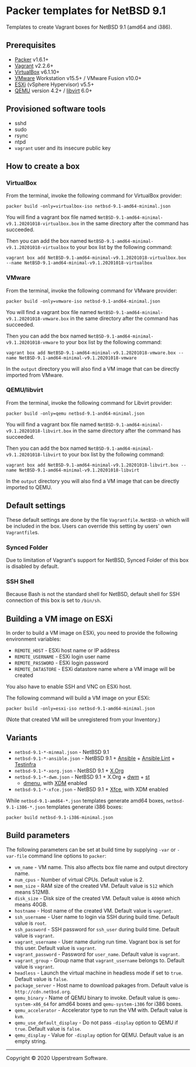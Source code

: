 # Packer templates for NetBSD 9.1

Templates to create Vagrant boxes for NetBSD 9.1 (amd64 and i386).

## Prerequisites

* [Packer][] v1.6.1+
* [Vagrant][] v2.2.6+
* [VirtualBox][] v6.1.10+
* [VMware][] Workstation v15.5+ / VMware Fusion v10.0+
* [ESXi][] (vSphere Hypervisor) v5.5+
* [QEMU][] version 4.2+ / [libvirt][] 6.0+

[ESXi]: http://www.vmware.com/products/vsphere-hypervisor
  "Free VMware vSphere Hypervisor, Free Virtualization (ESXi)"
[libvirt]: https://libvirt.org/ "libvirt: The virtualization API"
[Packer]: https://www.packer.io/ "Packer by HashiCorp"
[QEMU]: https://www.qemu.org/ "QEMU"
[Vagrant]: https://www.vagrantup.com/ "Vagrant"
[VirtualBox]: https://www.virtualbox.org/ "Oracle VM VirtualBox"
[VMware]: http://www.vmware.com/
  "VMware Virtualization for Desktop &amp; Server, Application, Public &amp; Hybrid Clouds"

## Provisioned software tools

* sshd
* sudo
* rsync
* ntpd
* `vagrant` user and its insecure public key

## How to create a box

### VirtualBox

From the terminal, invoke the following command for VirtualBox provider:

    packer build -only=virtualbox-iso netbsd-9.1-amd64-minimal.json

You will find a vagrant box file named `NetBSD-9.1-amd64-minimal-v9.1.20201018-virtualbox.box`
in the same directory after the command has succeeded.

Then you can add the box named `NetBSD-9.1-amd64-minimal-v9.1.20201018-virtualbox`
to your box list by the following command:

    vagrant box add NetBSD-9.1-amd64-minimal-v9.1.20201018-virtualbox.box --name NetBSD-9.1-amd64-minimal-v9.1.20201018-virtualbox

### VMware

From the terminal, invoke the following command for VMware provider:

    packer build -only=vmware-iso netbsd-9.1-and64-minimal.json

You will find a vagrant box file named `NetBSD-9.1-amd64-minimal-v9.1.20201018-vmware.box`
in the same directory after the command has succeeded.

Then you can add the box named `NetBSD-9.1-amd64-minimal-v9.1.20201018-vmware`
to your box list by the following command:

    vagrant box add NetBSD-9.1-amd64-minimal-v9.1.20201018-vmware.box --name NetBSD-9.1-amd64-minimal-v9.1.20201018-vmware

In the `output` directory you will also find a VM image that can be
directly imported from VMware.

### QEMU/libvirt

From the terminal, invoke the following command for Libvirt provider:

    packer build -only=qemu netbsd-9.1-and64-minimal.json

You will find a vagrant box file named `NetBSD-9.1-amd64-minimal-v9.1.20201018-libvirt.box`
in the same directory after the command has succeeded.

Then you can add the box named `NetBSD-9.1-amd64-minimal-v9.1.20201018-libvirt`
to your box list by the following command:

    vagrant box add NetBSD-9.1-amd64-minimal-v9.1.20201018-libvirt.box --name NetBSD-9.1-amd64-minimal-v9.1.20201018-libvirt

In the `output` directory you will also find a VM image that can be
directly imported to QEMU.

## Default settings

These default settings are done by the file `Vagrantfile.NetBSD-sh`
which will be included in the box.  Users can override this setting by
users' own `Vagrantfile`s.

### Synced Folder

Due to limitation of Vagrant's support for NetBSD, Synced Folder of
this box is disabled by default.

### SSH Shell

Because Bash is not the standard shell for NetBSD, default shell for
SSH connection of this box is set to `/bin/sh`.

## Building a VM image on ESXi

In order to build a VM image on ESXi, you need to provide the following
environment variables:

* `REMOTE_HOST` - ESXi host name or IP address
* `REMOTE_USERNAME` - ESXi login user name
* `REMOTE_PASSWORD` - ESXi login password
* `REMOTE_DATASTORE` - ESXi datastore name where a VM image will be
  created

You also have to enable SSH and VNC on ESXi host.

The following command will build a VM image on your ESXi:

    packer build -only=esxi-iso netbsd-9.1-amd64-minimal.json

(Note that created VM will be unregistered from your Inventory.)

## Variants

* `netbsd-9.1-*-minmal.json` - NetBSD 9.1
* `netbsd-9.1-*-ansible.json` - NetBSD 9.1 + [Ansible][] +
  [Ansible Lint][] + [Testinfra][]
* `netbsd-9.1-*-xorg.json` - NetBSD 9.1 + [X.Org][]
* `netbsd-9.1-*-dwm.json` - NetBSD 9.1 + X.Org + [dwm][] + [st][]
  + [dmenu][], with [XDM] enabled
* `netbsd-9.1-*-xfce.json` - NetBSD 9.1 + [Xfce][], with XDM enabled

While `netbsd-9.1-amd64-*.json` templates generate amd64 boxes,
`netbsd-9.1-i386-*.json` templates generate i386 boxes:

    packer build netbsd-9.1-i386-minimal.json

[Ansible]: https://www.ansible.com/ "Ansible is Simple IT Automation"
[Ansible Lint]: https://docs.ansible.com/ansible-lint/
  "Ansible Lint Documentation &mdash; Ansible Documentation"
[dmenu]: http://tools.suckless.org/dmenu/ "dmenu | suckless.org tools"
[dwm]: http://dwm.suckless.org/
  "suckless.org dwm - dynamic window manager"
[st]: http://st.suckless.org/ "suckless.org st - simple terminal"
[Testinfra]: https://testinfra.readthedocs.io/en/latest/
  "Testinfra test your infrastructure &#8212; testinfra 5.0.1.dev2+gd9d87d8.d20200427 documentation"
[X.Org]: https://www.x.org/wiki/ "X.Org"
[XDM]: https://www.x.org/releases/X11R7.6/doc/man/man1/xdm.1.xhtml "XDM"
[Xfce]: http://www.xfce.org/ "Xfce Desktop Environment"

## Build parameters

The following parameters can be set at build time by supplying `-var`
or `-var-file` command line options to `packer`:

* `vm_name` - VM name.  This also affects box file name and output
  directory name.
* `num_cpus` - Number of virtual CPUs.  Default value is 2.
* `mem_size` - RAM size of the created VM.  Default value is `512`
  which means 512MB.
* `disk_size` - Disk size of the created VM.  Default value is `40960`
  which means 40GB.
* `hostname` - Host name of the created VM.  Default value is `vagrant`.
* `ssh_username` - User name to login via SSH during build time.
  Default value is `root`.
* `ssh_password` - SSH password for `ssh_user` during build time.
  Default value is `vagrant`.
* `vagrant_username` - User name during run time.  Vagrant box is set
  for this user.  Default value is `vagrant`.
* `vagrant_password` - Password for `user_name`.  Default value is
  `vagrant`.
* `vagrant_group` - Group name that `vagrant_username` belongs to.
  Default value is `vagrant`.
* `headless` - Launch the virtual machine in headless mode if set to
  `true`.  Default value is `false`.
* `package_server` - Host name to download pakages from.  Default value
  is `http://cdn.netbsd.org`.
* `qemu_binary` - Name of QEMU binary to invoke. Default value is
  `qemu-system-x86_64` for amd64 boxes and `qemu-system-i386` for i386
  boxes.
* `qemu_accelerator` - Accelerator type to run the VM with.  Default
  value is `kvm`.
* `qemu_use_default_display` - Do not pass `-display` option to QEMU if
  `true`.  Default value is `false`.
* `qemu_display` - Value for `-display` option for QEMU.  Default value
  is an empty string.

- - -

Copyright &copy; 2020 Upperstream Software.
